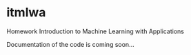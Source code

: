 # itmlwa
Homework Introduction to Machine Learning with Applications


Documentation of the code is coming soon...